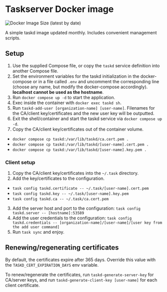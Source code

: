 # Taskserver Docker image

![Docker Image Size (latest by date)](https://img.shields.io/docker/image-size/darnellandries/taskd?sort=date&style=for-the-badge)

A simple taskd image updated monthly. Includes convenient management scripts.

## Setup

1. Use the supplied Compose file, or copy the `taskd` service definition into another Compose file.
2. Set the environment variables for the taskd initialization in the docker-compose or in a file called `.env` and uncomment the corresponding line (choose any name, but modify the docker-compose accordingly). **localhost cannot be used as the hostname**.
3. Run `docker compose up -d` to start the application.
4. Exec inside the container with `docker exec taskd sh`.
5. Run `taskd-add-user [organization-name] [user-name]`. Filenames for the CA/client key/certificates and the new user key will be outputted.
6. Exit the shell/container and start the taskd service via `docker compose up -d`.
7. Copy the CA/client key/certificates out of the container volume.
  * `docker compose cp taskd:/var/lib/taskd/ca.cert.pem .`
  * `docker compose cp taskd:/var/lib/taskd/[user-name].cert.pem .`
  * `docker compose cp taskd:/var/lib/taskd/[user-name].key.pem .`

### Client setup

1. Copy the CA/client key/certificates into the `~/.task` directory.
2. Add the key/certificates to the configuration.
  * `task config taskd.certificate -- ~/.task/[user-name].cert.pem`
  * `task config taskd.key -- ~/.task/[user-name].key.pem`
  * `task config taskd.ca -- ~/.task/ca.cert.pem`
3. Add the server host and port to the configuration: `task config taskd.server -- [hostname]:53589`
4. Add the user credentials to the configuration: `task config taskd.credentials -- [organization-name]/[user-name]/[user key from the add user command]`
5. Run `task sync` and enjoy.

## Renewing/regenerating certificates

By default, the certificates expire after 365 days. Override this value with the `TASKD_CERT_EXPIRATION_DAYS` env variable.

To renew/regenerate the certificates, run `taskd-generate-server-key` for CA/server keys, and run `taskd-generate-client-key [user-name]` for each client certificate.
